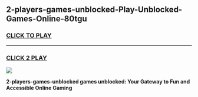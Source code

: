 
## 2-players-games-unblocked-Play-Unblocked-Games-Online-80tgu
<h3>
<a href="https://premium76.site?title=2-players-games-unblocked&ref=25A">CLICK TO PLAY</a></h3>
<hr>

<h3>
<a href="https://premium76.site?title=2-players-games-unblocked&ref=25A">CLICK 2 PLAY</a>
  
</h3>

<a href="https://premium76.site?title=2-players-games-unblocked&ref=25A"><img src="https://clearcache.store/games.png"></a>


**2-players-games-unblocked games unblocked: Your Gateway to Fun and Accessible Online Gaming**
